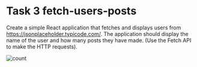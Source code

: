 # Task 3 fetch-users-posts

Create a simple React application that fetches and displays users from
https://jsonplaceholder.typicode.com/. The application should display the name of the user and
how many posts they have made. (Use the Fetch API to make the HTTP requests).



![count](https://github.com/user-attachments/assets/f5bfad81-df3e-49ec-95c2-ba56d341857e)
